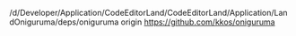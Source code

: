/d/Developer/Application/CodeEditorLand/CodeEditorLand/Application/LandOniguruma/deps/oniguruma
origin https://github.com/kkos/oniguruma
